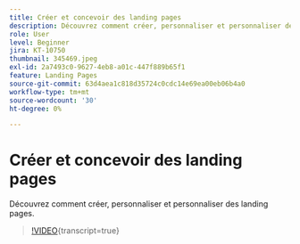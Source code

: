 ```yaml
---
title: Créer et concevoir des landing pages
description: Découvrez comment créer, personnaliser et personnaliser des landing pages.
role: User
level: Beginner
jira: KT-10750
thumbnail: 345469.jpeg
exl-id: 2a7493c0-9627-4eb8-a01c-447f889b65f1
feature: Landing Pages
source-git-commit: 63d4aea1c818d35724c0cdc14e69ea00eb06b4a0
workflow-type: tm+mt
source-wordcount: '30'
ht-degree: 0%

---
```


# Créer et concevoir des landing pages

Découvrez comment créer, personnaliser et personnaliser des landing pages.

>[!VIDEO](https://video.tv.adobe.com/v/345469/?quality=12&learn=on){transcript=true}
